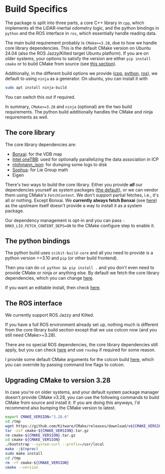 # Build Specifics

The package is split into three parts, a core C++ library in `cpp`, which implements all the LiDAR-inertial odometry logic, and the python bindings in `python` and the ROS interface in `ros`, which essentially handle reading data.

The main build requirement probably is `CMake>=3.28`, due to how we handle core library dependencies.
This is the default CMake version on Ubuntu 24.04 (also the ROS Jazzy/Kilted target Ubuntu platform).
If you are on older systems, your options to satisfy the version are either `pip install cmake` or to build CMake from source (see [this section](#upgrading-cmake-to-version-328)).

Additionally, in the different build options we provide ([cpp](Makefile#L7), [python](python/pyproject.toml#L50), [ros](ros/colcon.pkg#L2)), we default to using `ninja` as a generator.
On ubuntu, you can install it with

```bash
sudo apt install ninja-build
```

You can switch this out if required.

In summary, `CMake>=3.28` and `ninja` (optional) are the two build requirements.
The python build additionally handles the CMake and ninja requirements as well.

## The core library

The core library dependencies are:
- [Bonxai](https://github.com/facontidavide/Bonxai): for the VDB map
- [Intel oneTBB](https://github.com/uxlfoundation/oneTBB): used for optionally parallelizing the data association in ICP
- [nlohmann_json](https://github.com/nlohmann/json): for dumping some logs to disk
- [Sophus](https://github.com/strasdat/Sophus): for Lie Group math
- Eigen

There's two ways to build the core library.
Either you provide **_all_** our dependencies yourself as system packages ([the default](cpp/CMakeLists.txt#L28)), or we can vendor them using CMake's `FetchContent`.
We don't support partial fetches, i.e., it's all or nothing.
Except Bonxai.
We **currently always fetch Bonxai** (see [here](cmake/dependencies.cmake#L30)) as the upstream itself doesn't provide a way to install it as a system package.

Our dependency management is opt-in and you can pass `-DRKO_LIO_FETCH_CONTENT_DEPS=ON` to the CMake configure step to enable it.

## The python bindings

The python build uses `scikit-build-core` and all you need to provide is a python version >=3.10 and `pip` (or other build frontend).

Then you can do `cd python && pip install .` and you don't even need to provide CMake or ninja or anything else.
By default we fetch the core library dependencies, which you can change [here](python/pyproject.toml#L66).

If you want an editable install, then check [here](python/Makefile#L7).

## The ROS interface

We currently support ROS Jazzy and Kilted.

If you have a full ROS environment already set up, nothing much is different from the core library build section except that we use colcon now (and you still need CMake>=3.28).

There are no special ROS dependencies, the core library dependencies still apply, but you can check [here](https://github.com/mehermvr/rko_lio/blob/d626d0a6b8fa3883ef0fad0d604562d0062ef3f2/ros/package.xml#L11) and use `rosdep` if required for some reason.

I provide some default CMake arguments for the colcon build [here](ros/colcon.pkg#L3), which you can override by passing command line flags to colcon.

## Upgrading CMake to version 3.28

In case you're on older systems, and your default system package manager doesn't provide CMake v3.28, you can use the following commands to build CMake from source and install it.
If you are doing this anyways, I'd recommend also bumping the CMake version to latest.

```bash
export CMAKE_VERSION="3.28.6"
cd /tmp
wget https://github.com/Kitware/CMake/releases/download/v${CMAKE_VERSION}/cmake-${CMAKE_VERSION}.tar.gz
tar -zxf cmake-${CMAKE_VERSION}.tar.gz
rm cmake-${CMAKE_VERSION}.tar.gz
cd cmake-${CMAKE_VERSION}
./bootstrap --system-curl --prefix=/usr/local
make -j$(nproc)
sudo make install
cd /tmp
rm -rf cmake-${CMAKE_VERSION}
cmake --version
```
